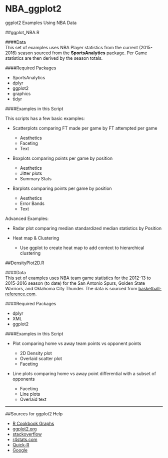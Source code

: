 # NBA_ggplot2
ggplot2 Examples Using NBA Data

##ggplot_NBA.R  

####Data  
This set of examples uses NBA Player statistics from the current (2015-2016) season sourced from the **SportsAnalytics** package.  Per Game statistics are then derived by the season totals.  
  
  
####Required Packages  
  
  - SportsAnalytics  
  - dplyr  
  - ggplot2  
  - graphics  
  - tidyr  
  
  
####Examples in this Script  

This scripts has a few basic examples:  
  
  - Scatterplots comparing FT made per game by FT attempted per game
    - Aesthetics  
    - Faceting  
    - Text  
    
  - Boxplots comparing points per game by position  
    - Aesthetics  
    - Jitter plots  
    - Summary Stats  
    
  - Barplots comparing points per game by position  
    - Aesthetics  
    - Error Bands  
    - Text  
    
Advanced Examples:  
    
  - Radar plot comparing median standardized median statistics by Position  
  
  - Heat map & Clustering  
    - Use ggplot to create heat map to add context to hierarchical clustering  

##DensityPlot2D.R  
  
####Data  
This set of examples uses NBA team game statistics for the 2012-13 to 2015-2016 season (to date) for the San Antonio Spurs, Golden State Warriors, and Oklahoma City Thunder.  The data is sourced from [basketball-reference.com](http://www.basketball-reference.com/).  
  
  
####Required Packages  
  
  - dplyr  
  - XML  
  - ggplot2  
  
  
####Examples in this Script  

  - Plot comparing home vs away team points vs opponent points  
    - 2D Density plot
    - Overlaid scatter plot  
    - Faceting  
    
  - Line plots comparing home vs away point differential with a subset of opponents  
    - Faceting  
    - Line plots  
    - Overlaid text  
  
****  
  
##Sources for ggplot2 Help  
  
  - [R Cookbook Graphs](http://www.cookbook-r.com/Graphs/)  
  - [ggplot2.org](http://docs.ggplot2.org/0.9.2.1/index.html)  
  - [stackoverflow](http://stackoverflow.com/)  
  - [r4stats.com](http://r4stats.com/examples/graphics-ggplot2/)  
  - [Quick-R](http://www.statmethods.net/advgraphs/ggplot2.html)  
  - [Google](http://bfy.tw/4wCM)  



